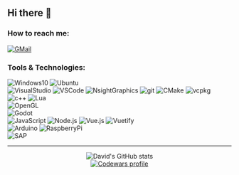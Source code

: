 ## Hi there 👋

<!--
**skaarj1989/skaarj1989** is a ✨ _special_ ✨ repository because its `README.md` (this file) appears on your GitHub profile.

Here are some ideas to get you started:

- 🔭 I’m currently working on ...
- 🌱 I’m currently learning ...
- 👯 I’m looking to collaborate on ...
- 🤔 I’m looking for help with ...
- 💬 Ask me about ...
- 📫 How to reach me: ...
- 😄 Pronouns: ...
- ⚡ Fun fact: ...
-->

### How to reach me:

<a href="mailto:skaarj1989@gmail.com"><img alt="GMail" src="https://img.shields.io/badge/GMail-D14836?style=for-the-badge&logo=GMail&logoColor=white" /></a>

### Tools & Technologies:

<p>
  <img alt="Windows10" src="https://img.shields.io/badge/Windows-0078D6?style=for-the-badge&logo=Windows&logoColor=white" />
  <img alt="Ubuntu" src="https://img.shields.io/badge/Ubuntu-E95420?style=for-the-badge&logo=Ubuntu&logoColor=white" />
  <br/>
  <img alt="VisualStudio" src="https://img.shields.io/badge/Visual_Studio-5C2D91?style=for-the-badge&logo=VisualStudio&logoColor=white" />
  <img alt="VSCode" src="https://img.shields.io/badge/VS_Code-0078D4?style=for-the-badge&logo=VisualStudioCode&logoColor=white" />
  <img alt="NsightGraphics" src="https://img.shields.io/badge/Nsight-Graphics-76B900?style=for-the-badge&logo=Nvidia&logoColor=76B900" />

  <img alt="git" src="https://img.shields.io/badge/Git-F05032?style=for-the-badge&logo=git&logoColor=white" />
  <img alt="CMake" src="https://img.shields.io/badge/CMake-064F8C?style=for-the-badge&logo=CMake&logoColor=white" />
  <img alt="vcpkg" src="https://img.shields.io/badge/VCPKG-666666?style=for-the-badge&logo=Microsoft&logoColor=white" />
  <br/>
  <img alt="c++" src="https://img.shields.io/badge/c++-%2300599C.svg?style=for-the-badge&logo=c%2B%2B&logoColor=white" />
  <img alt="Lua" src="https://img.shields.io/badge/lua-%232C2D72.svg?style=for-the-badge&logo=Lua&logoColor=white" />
  <br/>
  <img alt="OpenGL" src="https://img.shields.io/badge/OpenGL-FFFFFF?style=for-the-badge&logo=OpenGL" />
  <br/>
  <img alt="Godot" src="https://img.shields.io/badge/Godot-478CBF?style=for-the-badge&logo=GodotEngine&logoColor=white" />
  <br/>
  <img alt="JavaScript" src="https://img.shields.io/badge/JavaScript-323330?style=for-the-badge&logo=JavasSript&logoColor=F7DF1E" />
  <img alt="Node.js" src="https://img.shields.io/badge/Node.js-339933?style=for-the-badge&logo=Nodedotjs&logoColor=white" />
  <img alt="Vue.js" src="https://img.shields.io/badge/Vue.js-35495E?style=for-the-badge&logo=Vuedotjs&logoColor=4FC08D" />
  <img alt="Vuetify" src="https://img.shields.io/badge/Vuetify-1867C0?style=for-the-badge&logo=Vuetify&logoColor=white" />
  <br/>
  <img alt="Arduino" src="https://img.shields.io/badge/Arduino-00979D?style=for-the-badge&logo=Arduino&logoColor=white" />
  <img alt="RaspberryPi" src="https://img.shields.io/badge/Raspberry%20Pi-A22846?style=for-the-badge&logo=RaspberryPi&logoColor=white" />
  <br/>
  <img alt="SAP" src="https://img.shields.io/badge/SAP-0FAAFF?style=for-the-badge&logo=SAP&logoColor=white" />
</p>

<hr/>

<p align="center">
  <img alt="David's GitHub stats" src="https://github-readme-stats.vercel.app/api?username=skaarj1989&show_icons=true&count_private=true" />
  <br/>
  <a href="https://www.codewars.com/users/skaarj1989"><img alt="Codewars profile" src="https://www.codewars.com/users/skaarj1989/badges/large" /></a>
</p>
